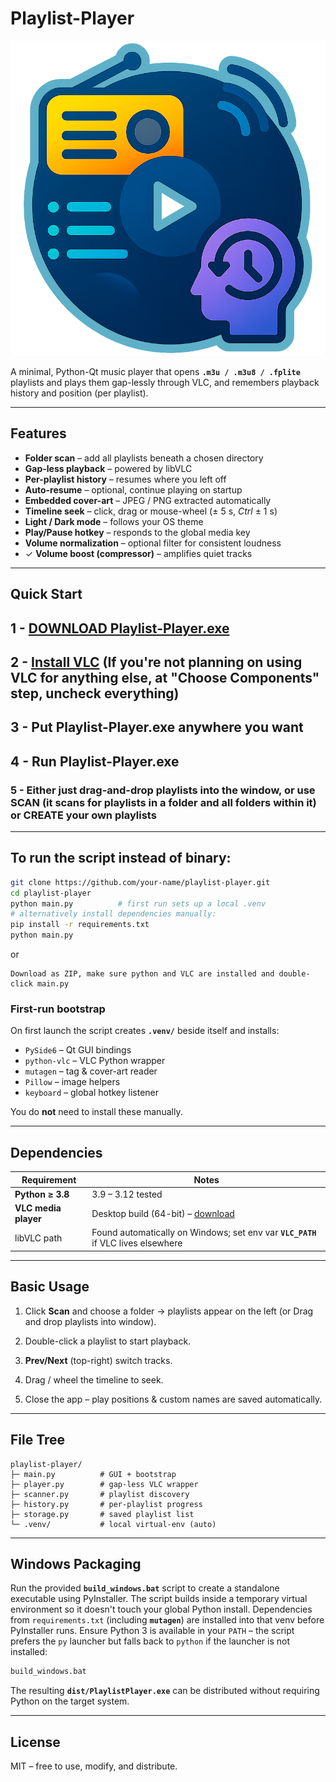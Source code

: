 # Playlist-Player
![Playlist-Player logo](Playlist-Player_logo.png)

A minimal, Python-Qt music player that opens **`.m3u / .m3u8 / .fplite`** playlists and plays them gap-lessly through VLC, and remembers playback history and position (per playlist).

---

## Features
* **Folder scan** – add all playlists beneath a chosen directory  
* **Gap-less playback** – powered by libVLC  
* **Per-playlist history** – resumes where you left off
* **Auto-resume** – optional, continue playing on startup
* **Embedded cover-art** – JPEG / PNG extracted automatically
* **Timeline seek** – click, drag or mouse-wheel (± 5 s, *Ctrl* ± 1 s)
* **Light / Dark mode** – follows your OS theme
* **Play/Pause hotkey** – responds to the global media key
* **Volume normalization** – optional filter for consistent loudness
* ✓ **Volume boost (compressor)** – amplifies quiet tracks

---

## Quick Start

## 1 - [DOWNLOAD Playlist-Player.exe](https://github.com/MohsenBlur/Playlist-Player/releases/latest)
## 2 - [Install VLC](https://www.videolan.org/vlc/) (If you're not planning on using VLC for anything else, at "Choose Components" step, uncheck everything)
## 3 - Put Playlist-Player.exe anywhere you want
## 4 - Run Playlist-Player.exe
### 5 - Either just drag-and-drop playlists into the window, or use SCAN (it scans for playlists in a folder and all folders within it) or CREATE your own playlists


---

## To run the script instead of binary:


```bash
git clone https://github.com/your-name/playlist-player.git
cd playlist-player
python main.py          # first run sets up a local .venv
# alternatively install dependencies manually:
pip install -r requirements.txt
python main.py
````
or
````
Download as ZIP, make sure python and VLC are installed and double-click main.py
````

### First-run bootstrap

On first launch the script creates **`.venv/`** beside itself and installs:

* `PySide6` – Qt GUI bindings
* `python-vlc` – VLC Python wrapper
* `mutagen` – tag & cover-art reader
* `Pillow` – image helpers
* `keyboard` – global hotkey listener

You do **not** need to install these manually.

---

## Dependencies

| Requirement          | Notes                                                                             |
| -------------------- | --------------------------------------------------------------------------------- |
| **Python ≥ 3.8**     | 3.9 – 3.12 tested                                                                 |
| **VLC media player** | Desktop build (64-bit) – [download](https://www.videolan.org/vlc/)                |
| libVLC path          | Found automatically on Windows; set env var **`VLC_PATH`** if VLC lives elsewhere |

---

## Basic Usage

1. Click **Scan** and choose a folder → playlists appear on the left (or Drag and drop playlists into window).
  
2. Double-click a playlist to start playback.
3. **Prev/Next** (top-right) switch tracks.
4. Drag / wheel the timeline to seek.
5. Close the app – play positions & custom names are saved automatically.

---

## File Tree

```
playlist-player/
├─ main.py          # GUI + bootstrap
├─ player.py        # gap-less VLC wrapper
├─ scanner.py       # playlist discovery
├─ history.py       # per-playlist progress
├─ storage.py       # saved playlist list
└─ .venv/           # local virtual-env (auto)
```

---

## Windows Packaging

Run the provided **`build_windows.bat`** script to create a standalone
executable using PyInstaller. The script builds inside a temporary
virtual environment so it doesn't touch your global Python install.
Dependencies from `requirements.txt` (including **`mutagen`**) are
installed into that venv before PyInstaller runs. Ensure Python 3 is
available in your `PATH` – the script prefers the `py` launcher but
falls back to `python` if the launcher is not installed:

```cmd
build_windows.bat
```

The resulting **`dist/PlaylistPlayer.exe`** can be distributed without
requiring Python on the target system.

---

## License

MIT – free to use, modify, and distribute.
